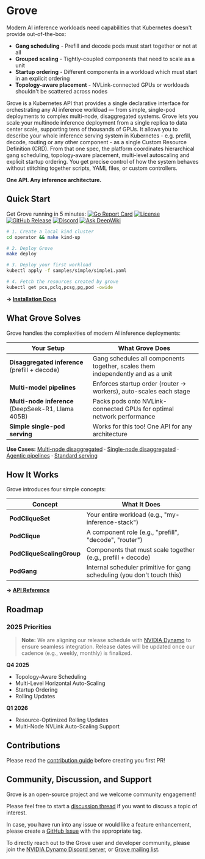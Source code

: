 # Grove

Modern AI inference workloads need capabilities that Kubernetes doesn't provide out-of-the-box:

- **Gang scheduling** - Prefill and decode pods must start together or not at all
- **Grouped scaling** - Tightly-coupled components that need to scale as a unit
- **Startup ordering** - Different components in a workload which must start in an explicit ordering
- **Topology-aware placement** - NVLink-connected GPUs or workloads shouldn't be scattered across nodes

Grove is a Kubernetes API that provides a single declarative interface for orchestrating any AI inference workload — from simple, single-pod deployments to complex multi-node, disaggregated systems. Grove lets you scale your multinode inference deployment from a single replica to data center scale, supporting tens of thousands of GPUs. It allows you to describe your whole inference serving system in Kubernetes - e.g. prefill, decode, routing or any other component - as a single Custom Resource Definition (CRD). From that one spec, the platform coordinates hierarchical gang scheduling, topology‑aware placement, multi-level autoscaling and explicit startup ordering. You get precise control of how the system behaves without stitching together scripts, YAML files, or custom controllers.

**One API. Any inference architecture.**

## Quick Start

Get Grove running in 5 minutes:
[![Go Report Card](https://goreportcard.com/badge/github.com/ai-dynamo/grove/operator)](https://goreportcard.com/report/github.com/NVIDIA/grove/operator)
[![License](https://img.shields.io/badge/License-Apache_2.0-blue.svg)](https://opensource.org/licenses/Apache-2.0)
[![GitHub Release](https://img.shields.io/github/v/release/ai-dynamo/grove)](https://github.com/ai-dynamo/grove/releases/latest)
[![Discord](https://dcbadge.limes.pink/api/server/D92uqZRjCZ?style=flat)](https://discord.gg/GF45xZAX)
[![Ask DeepWiki](https://deepwiki.com/badge.svg)](https://deepwiki.com/ai-dynamo/grove)

```bash
# 1. Create a local kind cluster
cd operator && make kind-up

# 2. Deploy Grove
make deploy

# 3. Deploy your first workload
kubectl apply -f samples/simple/simple1.yaml

# 4. Fetch the resources created by grove
kubectl get pcs,pclq,pcsg,pg,pod -owide
```

**→ [Installation Docs](docs/installation.md)**

## What Grove Solves

Grove handles the complexities of modern AI inference deployments:

| Your Setup | What Grove Does |
|------------|-----------------|
| **Disaggregated inference** (prefill + decode) | Gang schedules all components together, scales them independently and as a unit |
| **Multi-model pipelines** | Enforces startup order (router → workers), auto-scales each stage |
| **Multi-node inference** (DeepSeek-R1, Llama 405B) | Packs pods onto NVLink-connected GPUs for optimal network performance |
| **Simple single-pod serving** | Works for this too! One API for any architecture |

**Use Cases:** [Multi-node disaggregated](docs/assets/multinode-disaggregated.excalidraw.png) · [Single-node disaggregated](docs/assets/singlenode-disaggregated.excalidraw.png) · [Agentic pipelines](docs/assets/agentic-pipeline.excalidraw.png) · [Standard serving](docs/assets/singlenode-aggregated.excalidraw.png)

## How It Works

Grove introduces four simple concepts:

| Concept | What It Does |
|---------|--------------|
| **PodCliqueSet** | Your entire workload (e.g., "my-inference-stack") |
| **PodClique** | A component role (e.g., "prefill", "decode", "router") |
| **PodCliqueScalingGroup** | Components that must scale together (e.g., prefill + decode) |
| **PodGang** | Internal scheduler primitive for gang scheduling (you don't touch this) |

**→ [API Reference](docs/api-reference/operator-api.md)**

## Roadmap

### 2025 Priorities

> **Note:** We are aligning our release schedule with [NVIDIA Dynamo](https://github.com/ai-dynamo/dynamo) to ensure seamless integration. Release dates will be updated once our cadence (e.g., weekly, monthly) is finalized.

**Q4 2025**
- Topology-Aware Scheduling
- Multi-Level Horizontal Auto-Scaling
- Startup Ordering
- Rolling Updates

**Q1 2026**
- Resource-Optimized Rolling Updates
- Multi-Node NVLink Auto-Scaling Support

## Contributions

Please read the [contribution guide](CONTRIBUTING.md) before creating you first PR!

## Community, Discussion, and Support

Grove is an open-source project and we welcome community engagement!

Please feel free to start a [discussion thread](https://github.com/ai-dynamo/grove/discussions) if you want to discuss a topic of interest.

In case, you have run into any issue or would like a feature enhancement, please create a [GitHub Issue](https://github.com/ai-dynamo/grove/issues) with the appropriate tag.

To directly reach out to the Grove user and developer community, please join the [NVIDIA Dynamo Discord server](https://discord.gg/D92uqZRjCZ), or [Grove mailing list](https://groups.google.com/g/grove-k8s).
